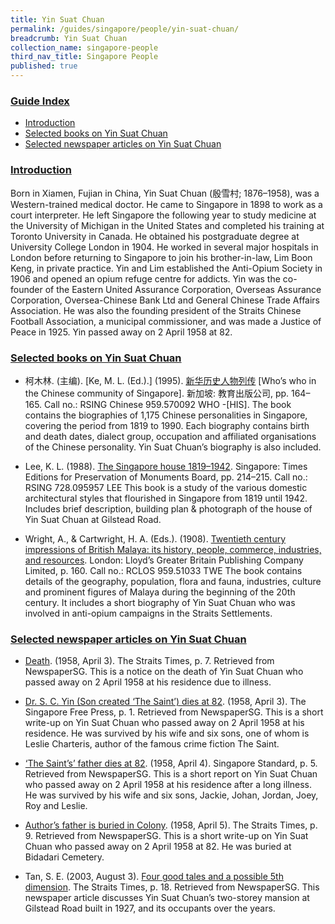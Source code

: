 ```yaml
---
title: Yin Suat Chuan
permalink: /guides/singapore/people/yin-suat-chuan/
breadcrumb: Yin Suat Chuan
collection_name: singapore-people
third_nav_title: Singapore People
published: true
---
```


### <u>Guide Index</u>

* [Introduction](#introduction)
* [Selected books on Yin Suat Chuan](#selected-books-on-yin-suat-chuan)
* [Selected newspaper articles on Yin Suat Chuan](#selected-newspaper-articles-on-yin-suat-chuan)

### <u>Introduction</u>

Born in Xiamen, Fujian in China, Yin Suat Chuan (殷雪村; 1876–1958), was a Western-trained medical doctor. He came to Singapore in 1898 to work as a court interpreter. He left Singapore the following year to study medicine at the University of Michigan in the United States and completed his training at Toronto University in Canada. He obtained his postgraduate degree at University College London in 1904. He worked in several major hospitals in London before returning to Singapore to join his brother-in-law, Lim Boon Keng, in private practice. Yin and Lim established the Anti-Opium Society in 1906 and opened an opium refuge centre for addicts. Yin was the co-founder of the Eastern United Assurance Corporation, Overseas Assurance Corporation, Oversea-Chinese Bank Ltd and General Chinese Trade Affairs Association. He was also the founding president of the Straits Chinese Football Association, a municipal commissioner, and was made a Justice of Peace in 1925. Yin passed away on 2 April 1958 at 82.

 


### <u>Selected books on Yin Suat Chuan</u>

* 柯木林. (主编). [Ke, M. L. (Ed.).] (1995). [新华历史人物列传](http://eservice.nlb.gov.sg/item_holding_s.aspx?bid=84500628) [Who’s who in the Chinese community of Singapore]. 新加坡: 教育出版公司, pp. 164–165.
Call no.: RSING Chinese 959.570092 WHO -\[HIS\].
The book contains the biographies of 1,175 Chinese personalities in Singapore, covering the period from 1819 to 1990. Each biography contains birth and death dates, dialect group, occupation and affiliated organisations of the Chinese personality. Yin Suat Chuan’s biography is also included.


* Lee, K. L. (1988). [The Singapore house 1819–1942](http://eservice.nlb.gov.sg/item_holding_s.aspx?bid=5087274). Singapore: Times Editions for Preservation of Monuments Board, pp. 214–215.
Call no.: RSING 728.095957 LEE
This book is a study of the various domestic architectural styles that flourished in Singapore from 1819 until 1942. Includes brief description, building plan & photograph of the house of Yin Suat Chuan at Gilstead Road.


* Wright, A., & Cartwright, H. A. (Eds.). (1908). [Twentieth century impressions of British Malaya: its history, people, commerce, industries, and resources](http://eservice.nlb.gov.sg/item_holding_s.aspx?bid=4125591). London: Lloyd’s Greater Britain Publishing Company Limited, p. 160.
Call no.: RCLOS 959.51033 TWE
The book contains details of the geography, population, flora and fauna, industries, culture and prominent figures of Malaya during the beginning of the 20th century. It includes a short biography of Yin Suat Chuan who was involved in anti-opium campaigns in the Straits Settlements.


### <u>Selected newspaper articles on Yin Suat Chuan</u>

* [Death](http://eresources.nlb.gov.sg/newspapers/Digitised/Article/straitstimes19580403-1.2.77). (1958, April 3). The Straits Times, p. 7. Retrieved from NewspaperSG.
This is a notice on the death of Yin Suat Chuan who passed away on 2 April 1958 at his residence due to illness.


* [Dr. S. C. Yin (Son created ‘The Saint’) dies at 82](http://eresources.nlb.gov.sg/newspapers/Digitised/Article/freepress19580403-1.2.5). (1958, April 3). The Singapore Free Press, p. 1. Retrieved from NewspaperSG.
This is a short write-up on Yin Suat Chuan who passed away on 2 April 1958 at his residence. He was survived by his wife and six sons, one of whom is Leslie Charteris, author of the famous crime fiction The Saint.


* [‘The Saint’s’ father dies at 82](http://eresources.nlb.gov.sg/newspapers/Digitised/Article/singaporestandard19580404-1.2.625). (1958, April 4). Singapore Standard, p. 5. Retrieved from NewspaperSG.
This is a short report on Yin Suat Chuan who passed away on 2 April 1958 at his residence after a long illness. He was survived by his wife and six sons, Jackie, Johan, Jordan, Joey, Roy and Leslie.


* [Author’s father is buried in Colony](http://eresources.nlb.gov.sg/newspapers/Digitised/Article/straitstimes19580405-1.2.113). (1958, April 5). The Straits Times, p. 9. Retrieved from NewspaperSG.
This is a short write-up on Yin Suat Chuan who passed away on 2 April 1958 at 82. He was buried at Bidadari Cemetery.


* Tan, S. E. (2003, August 3). [Four good tales and a possible 5th dimension](http://eresources.nlb.gov.sg/newspapers/Digitised/Article/straitstimes20030803-1.2.70.16). The Straits Times, p. 18. Retrieved from NewspaperSG.
This newspaper article discusses Yin Suat Chuan’s two-storey mansion at Gilstead Road built in 1927, and its occupants over the years.